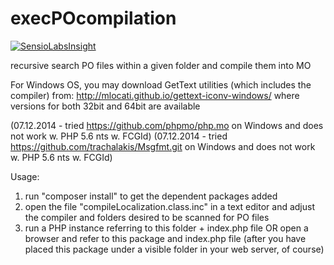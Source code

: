 execPOcompilation
=================
[![SensioLabsInsight](https://insight.sensiolabs.com/projects/2ae8e5bd-917c-4df0-96e4-5754189c304c/small.png)](https://insight.sensiolabs.com/projects/2ae8e5bd-917c-4df0-96e4-5754189c304c)


recursive search PO files within a given folder and compile them into MO

For Windows OS, you may download GetText utilities (which includes the compiler) from: 
    http://mlocati.github.io/gettext-iconv-windows/
where versions for both 32bit and 64bit are available

(07.12.2014 - tried https://github.com/phpmo/php.mo on Windows and does not work w. PHP 5.6 nts w. FCGId)
(07.12.2014 - tried https://github.com/trachalakis/Msgfmt.git on Windows and does not work w. PHP 5.6 nts w. FCGId)

Usage:

1. run "composer install" to get the dependent packages added
2. open the file "compileLocalization.class.inc" in a text editor and adjust the compiler and folders desired to be scanned for PO files
3. run a PHP instance referring to this folder + index.php file OR open a browser and refer to this package and index.php file (after you have placed this package under a visible folder in your web server, of course)
